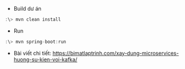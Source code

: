 
* Build dư án

```javascript
:\> mvn clean install
```

* Run

```javascript
:\> mvn spring-boot:run
```

* Bài viết chi tiết:
  https://bimatlaptrinh.com/xay-dung-microservices-huong-su-kien-voi-kafka/